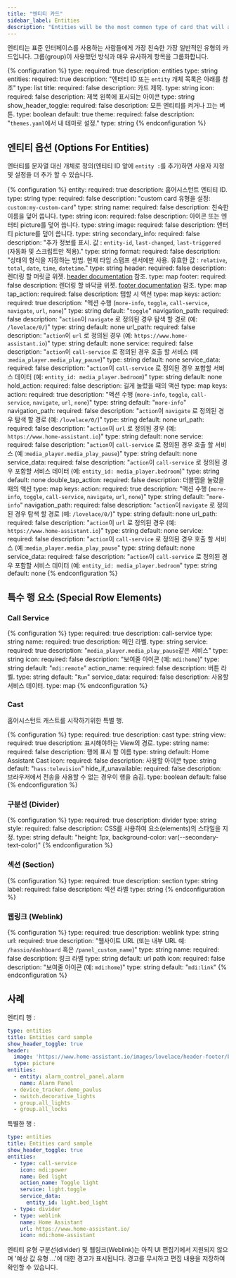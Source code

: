```yaml
---
title: "엔티티 카드"
sidebar_label: Entities
description: "Entities will be the most common type of card that will also be the most familiar to people using the standard interface. It groups items together very close to how groups used to do."
---
```


엔티티는 표준 인터페이스를 사용하는 사람들에게 가장 친숙한 가장 일반적인 유형의 카드입니다. 그룹(group)이 사용했던 방식과 매우 유사하게 항목을 그룹화합니다. 

{% configuration %}
type:
  required: true
  description: entities
  type: string
entities:
  required: true
  description: "엔터티 ID 또는 `entity` 개체 목록은 아래를 참조"
  type: list
title:
  required: false
  description: 카드 제목.
  type: string
icon:
  required: false
  description: 제목 왼쪽에 표시되는 아이콘
  type: string
show_header_toggle:
  required: false
  description: 모든 엔티티를 켜거나 끄는 버튼.
  type: boolean
  default: true
theme:
  required: false
  description: "`themes.yaml`에서 내 테마로 설정."
  type: string
{% endconfiguration %}

## 엔티티 옵션 (Options For Entities)

엔터티를 문자열 대신 개체로 정의(엔티티 ID 앞에 `entity :`를 추가)하면 사용자 지정 및 설정을 더 추가 할 수 있습니다.

{% configuration %}
entity:
  required: true
  description: 홈어시스턴트 엔티티 ID.
  type: string
type:
  required: false
  description: "custom card 유형을 설정: `custom:my-custom-card`"
  type: string
name:
  required: false
  description: 친숙한 이름을 덮어 씁니다.
  type: string
icon:
  required: false
  description: 아이콘 또는 엔터티 picture를 덮어 씁니다.
  type: string
image:
  required: false
  description: 엔터티  picture를 덮어 씁니다.
  type: string
secondary_info:
  required: false
  description: "추가 정보를 표시. 값 : `entity-id`, `last-changed`, `last-triggered` (자동화 및 스크립트만 적용)."
  type: string
format:
  required: false
  description: "상태의 형식을 지정하는 방법. 현재 타임 스탬프 센서에만 사용. 유효한 값 : `relative`, `total`, `date`, `time`, `datetime`."
  type: string
header:
  required: false
  description: 렌더링 할 머릿글 위젯. [header documentation](/lovelace/header-footer/) 참조.
  type: map
footer:
  required: false
  description: 렌더링 할 바닥글 위젯. [footer documentation](/lovelace/header-footer/) 참조.
  type: map
tap_action:
  required: false
  description: 탭할 시 액션
  type: map
  keys:
    action:
      required: true
      description: "액션 수행 (`more-info`, `toggle`, `call-service`, `navigate`, `url`, `none`)"
      type: string
      default: "`toggle`"
    navigation_path:
      required: false
      description: "`action`이 `navigate` 로 정의된 경우 탐색 할 경로 (예: `/lovelace/0/`)"
      type: string
      default: none
    url_path:
      required: false
      description: "`action`이 `url` 로 정의된 경우 (예: `https://www.home-assistant.io`)"
      type: string
      default: none
    service:
      required: false
      description: "`action`이 `call-service` 로 정의된 경우 호출 할 서비스 (예 :`media_player.media_play_pause`)"
      type: string
      default: none
    service_data:
      required: false
      description: "`action`이 `call-service` 로 정의된 경우 포함할 서비스 데이터 (예: `entity_id: media_player.bedroom`)"
      type: string
      default: none
hold_action:
  required: false
  description: 길게 눌렀을 때의 액션
  type: map
  keys:
    action:
      required: true
      description: "액션 수행 (`more-info`, `toggle`, `call-service`, `navigate`, `url`, `none`)"
      type: string
      default: "`more-info`"
    navigation_path:
      required: false
      description: "`action`이 `navigate` 로 정의된 경우 탐색 할 경로 (예: `/lovelace/0/`)"
      type: string
      default: none
    url_path:
      required: false
      description: "`action`이 `url` 로 정의된 경우 (예: `https://www.home-assistant.io`)"
      type: string
      default: none
    service:
      required: false
      description: "`action`이 `call-service` 로 정의된 경우 호출 할 서비스 (예 :`media_player.media_play_pause`)"
      type: string
      default: none
    service_data:
      required: false
      description: "`action`이 `call-service` 로 정의된 경우 포함할 서비스 데이터 (예: `entity_id: media_player.bedroom`)"
      type: string
      default: none
double_tap_action:
  required: false
  description: 더블탭을 눌렀을때의 액션
  type: map
  keys:
    action:
      required: true
      description: "액션 수행 (`more-info`, `toggle`, `call-service`, `navigate`, `url`, `none`)"
      type: string
      default: "`more-info`"
    navigation_path:
      required: false
      description: "`action`이 `navigate` 로 정의된 경우 탐색 할 경로 (예: `/lovelace/0/`)"
      type: string
      default: none
    url_path:
      required: false
      description: "`action`이 `url` 로 정의된 경우 (예: `https://www.home-assistant.io`)"
      type: string
      default: none
    service:
      required: false
      description: "`action`이 `call-service` 로 정의된 경우 호출 할 서비스 (예 :`media_player.media_play_pause`"
      type: string
      default: none
    service_data:
      required: false
      description: "`action`이 `call-service` 로 정의된 경우 포함할 서비스 데이터 (예: `entity_id: media_player.bedroom`"
      type: string
      default: none
{% endconfiguration %}

## 특수 행 요소 (Special Row Elements)

### Call Service

{% configuration %}
type:
  required: true
  description: call-service
  type: string
name:
  required: true
  description: 메인 라벨.
  type: string
service:
  required: true
  description: "`media_player.media_play_pause`같은 서비스"
  type: string
icon:
  required: false
  description: "보여줄 아이콘 (예: `mdi:home`)"
  type: string
  default: "`mdi:remote`"
action_name:
  required: false
  description: 버튼 라벨.
  type: string
  default: "`Run`"
service_data:
  required: false
  description: 사용할 서비스 데이터.
  type: map
{% endconfiguration %}

### Cast

홈어시스턴트 캐스트를 시작하기위한 특별 행.

{% configuration %}
type:
  required: true
  description: cast
  type: string
view:
  required: true
  description: 표시해야하는 View의 경로.
  type: string
name:
  required: false
  description: 행에 표시 할 이름
  type: string
  default: Home Assistant Cast
icon:
  required: false
  description: 사용할 아이콘
  type: string
  default: "`hass:television`"
hide_if_unavailable:
  required: false
  description: 브라우저에서 전송을 사용할 수 없는 경우이 행을 숨김. 
  type: boolean
  default: false
{% endconfiguration %}

### 구분선 (Divider)

{% configuration %}
type:
  required: true
  description: divider
  type: string
style:
  required: false
  description: CSS를 사용하여 요소(elements)의 스타일을 지정.
  type: string
  default: "height: 1px, background-color: var(--secondary-text-color)"
{% endconfiguration %}

### 섹션 (Section)

{% configuration %}
type:
  required: true
  description: section
  type: string
label:
  required: false
  description: 섹션 라벨
  type: string
{% endconfiguration %}

### 웹링크 (Weblink)

{% configuration %}
type:
  required: true
  description: weblink
  type: string
url:
  required: true
  description: "웹사이트 URL (또는 내부 URL 예: `/hassio/dashboard` 혹은 `/panel_custom_name`)"
  type: string
name:
  required: false
  description: 링크 라벨
  type: string
  default: url path
icon:
  required: false
  description: "보여줄 아이콘 (예: `mdi:home`)"
  type: string
  default: "`mdi:link`"
{% endconfiguration %}

## 사례

엔티티 행 :

```yaml
type: entities
title: Entities card sample
show_header_toggle: true
header:
  image: 'https://www.home-assistant.io/images/lovelace/header-footer/balloons-header.png'
  type: picture
entities:
  - entity: alarm_control_panel.alarm
    name: Alarm Panel
  - device_tracker.demo_paulus
  - switch.decorative_lights
  - group.all_lights
  - group.all_locks
```

특별한 행 :

```yaml
type: entities
title: Entities card sample
show_header_toggle: true
entities:
  - type: call-service
    icon: mdi:power
    name: Bed light
    action_name: Toggle light
    service: light.toggle
    service_data:
      entity_id: light.bed_light
  - type: divider
  - type: weblink
    name: Home Assistant
    url: https://www.home-assistant.io/
    icon: mdi:home-assistant
```

<div class='note'>
엔티티 유형 구분선(divider) 및 웹링크(Weblink)는 아직 UI ​​편집기에서 지원되지 않으며 '예상 값 유형 ...'에 대한 경고가 표시됩니다. 경고를 무시하고 편집 내용을 저장하여 확인할 수 있습니다.
</div>
